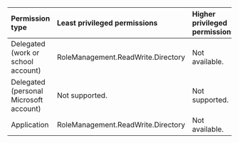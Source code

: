 |Permission type|Least privileged permissions|Higher privileged permissions|
|:---|:---|:---|
|Delegated (work or school account)|RoleManagement.ReadWrite.Directory|Not available.|
|Delegated (personal Microsoft account)|Not supported.|Not supported.|
|Application|RoleManagement.ReadWrite.Directory|Not available.|